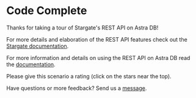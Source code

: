 # Code Complete

Thanks for taking a tour of Stargate's REST API on Astra DB!

For more details and elaboration of the REST API features check out the [Stargate documentation](https://stargate.io/docs/stargate/1.0/developers-guide/rest.html).

For more information and details on using the REST API on Astra DB read the [documentation](https://docs.astra.datastax.com/docs/getting-started-with-datastax-astra).

Please give this scenario a rating (click on the stars near the top).

Have questions or more feedback? Send us a [message](mailto:developer@datastax.com).
